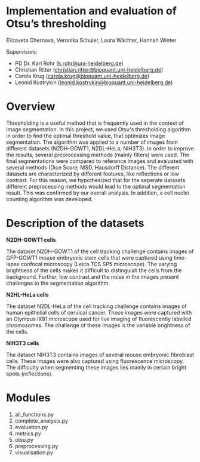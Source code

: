 # Implementation and evaluation of Otsu’s thresholding
Elizaveta Chernova, Veronika Schuler, Laura Wächter, Hannah Winter

Supervisors:

- PD Dr. Karl Rohr (k.rohr@uni-heidelberg.de)
- Christian Ritter (christian.ritter@bioquant.uni-heidelberg.de)
- Carola Krug (carola.krug@bioquant.uni-heidelberg.de)
- Leonid Kostrykin (leonid.kostrykin@bioquant.uni-heidelberg.de)

# Overview
Thresholding is a useful method that is frequently used in the context of image segmentation. In this project, we used Otsu's thresholding algorithm in order to find the optimal threshold value, that optimizes image segmentation. The algorithm was applied to a number of images from different datasets (N2DH-GOWT1, N2DL-HeLa, NIH3T3). In order to improve the results, several preprocessing methods (mainly filters) were used. The final segmentations were compared to reference images and evaluated with several methods (Dice Score, MSD, Hausdorff Distance). The different datasets are characterized by different features, like reflections or low contrast. For this reason, we hypothesized that for the seperate datasets different preprocessing methods would lead to the optimal segmentation result. This was confirmed by our overall analysis. In addition, a cell nuclei counting algorithm was developed.

# Description of the datasets

**N2DH-GOWT1 cells**

The dataset N2DH-GOWT1 of the cell tracking challenge contains images of GFP-GOWT1 mouse embryonic stem cells that were captured using time-lapse confocal microscopy (Leica TCS SP5 microscope). The varying brightness of the cells makes it difficult to distinguish the cells from the background. Further, low contrast and the noise in the images present challenges to the segmentation algorithm.

**N2HL-HeLa cells**

The dataset N2DL-HeLa of the cell tracking challenge contains images of human epithelial cells of cervical cancer. Those images were captured with an Olympus IX81 microscope used for live imaging of fluorescently labelled chromosomes. The challenge of these images is the variable brightness of the cells.

**NIH3T3 cells**

The dataset NIH3T3 contains images of several mouse embryonic fibroblast cells. These images were also captured using fluorescence microscopy. The difficulty when segmenting these images lies mainly in certain bright spots (reflections).

# Modules 
1. all_functions.py
2. complete_analysis.py
3. evaluation.py
4. metrics.py
5. otsu.py
6. preprocessing.py
7. visualisation.py



